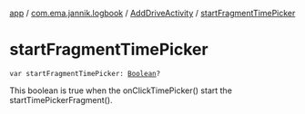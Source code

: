 [app](../../index.md) / [com.ema.jannik.logbook](../index.md) / [AddDriveActivity](index.md) / [startFragmentTimePicker](./start-fragment-time-picker.md)

# startFragmentTimePicker

`var startFragmentTimePicker: `[`Boolean`](https://kotlinlang.org/api/latest/jvm/stdlib/kotlin/-boolean/index.html)`?`

This boolean is true when the onClickTimePicker() start the startTimePickerFragment().

